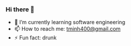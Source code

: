 ### Hi there 👋

- 🌱 I’m currently learning software engineering
- 📫 How to reach me: tminh400@gmail.com
- ⚡ Fun fact: drunk

